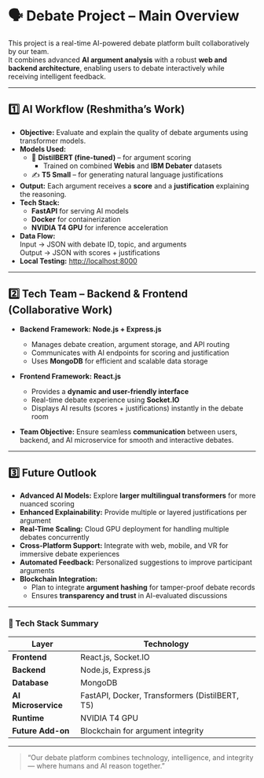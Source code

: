 # 🗣️ Debate Project – Main Overview

This project is a real-time AI-powered debate platform built collaboratively by our team.  
It combines advanced **AI argument analysis** with a robust **web and backend architecture**, enabling users to debate interactively while receiving intelligent feedback.

---

## **1️⃣ AI Workflow (Reshmitha’s Work)**

- **Objective:** Evaluate and explain the quality of debate arguments using transformer models.
- **Models Used:**
  - 🧠 **DistilBERT (fine-tuned)** – for argument scoring  
    - Trained on combined **Webis** and **IBM Debater** datasets  
  - ✍️ **T5 Small** – for generating natural language justifications
- **Output:** Each argument receives a **score** and a **justification** explaining the reasoning.
- **Tech Stack:**
  - **FastAPI** for serving AI models  
  - **Docker** for containerization  
  - **NVIDIA T4 GPU** for inference acceleration  
- **Data Flow:**  
  Input → JSON with debate ID, topic, and arguments  
  Output → JSON with scores + justifications  
- **Local Testing:** [http://localhost:8000](http://localhost:8000)

---

## **2️⃣ Tech Team – Backend & Frontend (Collaborative Work)**

- **Backend Framework:** **Node.js + Express.js**
  - Manages debate creation, argument storage, and API routing  
  - Communicates with AI endpoints for scoring and justification  
  - Uses **MongoDB** for efficient and scalable data storage

- **Frontend Framework:** **React.js**
  - Provides a **dynamic and user-friendly interface**
  - Real-time debate experience using **Socket.IO**
  - Displays AI results (scores + justifications) instantly in the debate room  

- **Team Objective:** Ensure seamless **communication** between users, backend, and AI microservice for smooth and interactive debates.

---

## **3️⃣ Future Outlook**

- **Advanced AI Models:** Explore **larger multilingual transformers** for more nuanced scoring  
- **Enhanced Explainability:** Provide multiple or layered justifications per argument  
- **Real-Time Scaling:** Cloud GPU deployment for handling multiple debates concurrently  
- **Cross-Platform Support:** Integrate with web, mobile, and VR for immersive debate experiences  
- **Automated Feedback:** Personalized suggestions to improve participant arguments  
- **Blockchain Integration:**  
  - Plan to integrate **argument hashing** for tamper-proof debate records  
  - Ensures **transparency and trust** in AI-evaluated discussions  

---

### 🧩 Tech Stack Summary

| Layer | Technology |
|-------|-------------|
| **Frontend** | React.js, Socket.IO |
| **Backend** | Node.js, Express.js |
| **Database** | MongoDB |
| **AI Microservice** | FastAPI, Docker, Transformers (DistilBERT, T5) |
| **Runtime** | NVIDIA T4 GPU |
| **Future Add-on** | Blockchain for argument integrity |

---

> “Our debate platform combines technology, intelligence, and integrity — where humans and AI reason together.”

